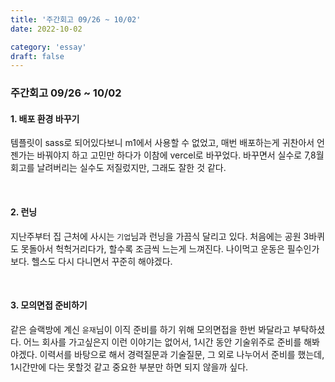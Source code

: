 ```yaml
---
title: '주간회고 09/26 ~ 10/02'
date: 2022-10-02

category: 'essay'
draft: false
---
```


### 주간회고 09/26 ~ 10/02

#### 1. 배포 환경 바꾸기

템플릿이 sass로 되어있다보니 m1에서 사용할 수 없었고, 매번 배포하는게 귀찬아서 언젠가는 바꿔야지 하고 고민만 하다가 이참에 vercel로 바꾸었다. 바꾸면서 실수로 7,8월 회고를 날려버리는 실수도 저질렀지만, 그래도 잘한 것 같다.

<br/>

#### 2. 런닝

지난주부터 집 근처에 사시는 `기업`님과 런닝을 가끔식 달리고 있다. 처음에는 공원 3바퀴도 못돌아서 헉헉거리다가, 할수록 조금씩 느는게 느껴진다. 나이먹고 운동은 필수인가보다. 헬스도 다시 다니면서 꾸준히 해야겠다.

<br/>

#### 3. 모의면접 준비하기

같은 슬랙방에 계신 `윤재`님이 이직 준비를 하기 위해 모의면접을 한번 봐달라고 부탁하셨다. 어느 회사를 가고싶은지 이런 이야기는 없어서, 1시간 동안 기술위주로 준비를 해봐야겠다. 이력서를 바탕으로 해서 경력질문과 기술질문, 그 외로 나누어서 준비를 했는데, 1시간만에 다는 못할것 같고 중요한 부분만 하면 되지 않을까 싶다.

<br/>
